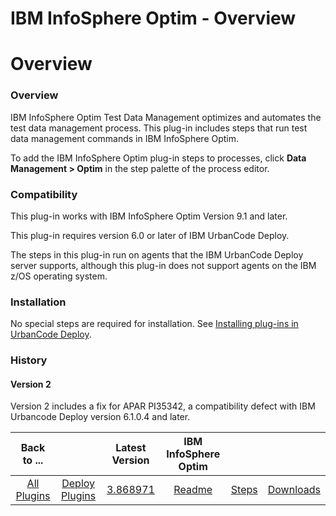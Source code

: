 
IBM InfoSphere Optim - Overview
===============================

# Overview


### Overview




IBM InfoSphere Optim Test Data Management optimizes and automates the test data management process. This plug-in includes steps that run test data management commands in IBM InfoSphere Optim.

To add the IBM InfoSphere Optim plug-in steps to processes, click **Data Management > Optim** in the step palette of the process editor.

### Compatibility

This plug-in works with IBM InfoSphere Optim Version 9.1 and later.

This plug-in requires version 6.0 or later of IBM UrbanCode Deploy.

The steps in this plug-in run on agents that the IBM UrbanCode Deploy server supports, although this plug-in does not support agents on the IBM z/OS operating system.

### Installation

No special steps are required for installation. See [Installing plug-ins in UrbanCode Deploy](https://community.ibm.com/community/user/wasdevops/blogs/laurel-dickson-bull1/2022/06/13/install-plugins "Installing plug-ins in UrbanCode Deploy").

### History

#### Version 2

Version 2 includes a fix for APAR PI35342, a compatibility defect with IBM Urbancode Deploy version 6.1.0.4 and later.


|Back to ...||Latest Version|IBM InfoSphere Optim |||
| :---: | :---: | :---: | :---: | :---: | :---: |
|[All Plugins](../../index.md)|[Deploy Plugins](../README.md)|[3.868971](https://raw.githubusercontent.com/UrbanCode/IBM-UCD-PLUGINS/main/files/optim/optim-3.868971.zip)|[Readme](README.md)|[Steps](steps.md)|[Downloads](downloads.md)|
